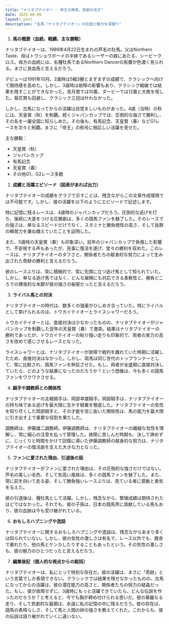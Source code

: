 ```yaml
---
title: "ナリタブテイオー - 帝王の再来、悲劇の天才"
date: 2025-08-09
layout: post
description: "名馬『ナリタブテイオー』の伝説と魅力を深堀り"
---
```


1. **馬の概要（血統、戦績、主な勝鞍）**

ナリタブテイオーは、1989年4月22日生まれの芦毛の牡馬。父はNorthern Taste、母はトウショウボーイの半妹であるシーザーの娘にあたる、シービークロス。母方の血統には、名種牡馬であるNorthern Dancerの影響が色濃く見られる。まさに良血馬と言えるだろう。

デビューは1991年10月。2歳時は5戦3勝とまずまずの成績で、クラシックへ向けて期待感を高めた。しかし、3歳時は故障の影響もあり、クラシック戦線では結果を残すことができなかった。皐月賞では10着、ダービーでは12着と大敗を喫した。菊花賞も回避し、クラシック三冠は叶わなかった。

しかし、古馬になってからの活躍は目覚ましいものがあった。4歳（当時）の秋には、天皇賞（秋）を制覇。続くジャパンカップでは、圧倒的な強さで勝利し、その名を一躍全国に知らしめた。その後も、有馬記念、天皇賞（春）などG1レースを次々と制覇。まさに「帝王」の称号に相応しい活躍を見せた。

主な勝鞍：
* 天皇賞（秋）
* ジャパンカップ
* 有馬記念
* 天皇賞（春）
* その他G1、G2レース多数


2. **成績と活躍エピソード（図表があれば出力）**

ナリタブテイオーの成績をグラフで示すことは、残念ながらこの文章作成環境では不可能です。しかし、彼の活躍を以下のようにエピソードで記述します。

特に記憶に残るレースは、4歳時のジャパンカップだろう。圧倒的な逃げを打ち、後続に大差をつける圧勝劇は、多くの競馬ファンを魅了した。そのレースでの強さは、単なるスピードだけでなく、スタミナと勝負根性の高さ、そして抜群の瞬発力を兼ね備えていたことを証明した。

また、5歳時の天皇賞（春）も印象深い。前年のジャパンカップで負傷した影響で、不安視する声もあったが、見事に復活を遂げ、堂々の勝利を収めた。このレースは、ナリタブテイオーのタフさと、関係者たちの献身的な努力によって生み出された奇跡の勝利と言えるだろう。

彼のレースぶりは、常に積極的で、常に先頭に立つ逃げ馬として知られていた。しかし、単なる逃げ馬ではなく、どんな展開にも対応できる柔軟性と、勝負どころでの爆発的な末脚が彼の強さの秘密だったと言えるだろう。


3. **ライバル馬との対決**

ナリタブテイオーの時代は、数多くの強豪がひしめき合っていた。特にライバルとして挙げられるのは、トウカイテイオーとライスシャワーだろう。

トウカイテイオーとは、直接対決は少なかったものの、ナリタブテイオーがジャパンカップを制覇した翌年の天皇賞（春）で激突。結果はナリタブテイオーの勝利であったが、トウカイテイオーの粘り強い走りも印象的で、両者の実力の高さを改めて感じさせるレースとなった。

ライスシャワーとは、ナリタブテイオーが故障で戦列を離れていた時期に活躍したため、直接対決はなかった。しかし、両馬は同じ世代のトップランナーとして、常に比較され、競馬ファンを熱狂させた。もし、両者が全盛期に直接対決していたら、どのような結果になったのだろうか？という想像は、今も多くの競馬ファンをワクワクさせる。


4. **騎手や調教師との関係性**

ナリタブテイオーの主戦騎手は、岡部幸雄騎手。岡部騎手は、ナリタブテイオーの持ち味である逃げを最大限に生かす騎乗を徹底した。ナリタブテイオーの気性を知り尽くした岡部騎手と、その才能を信じ抜いた関係性は、馬の能力を最大限に引き出す上で重要な役割を果たした。

調教師は、伊藤雄二調教師。伊藤調教師は、ナリタブテイオーの繊細な気性を理解し、常に細心の注意を払って管理した。故障に苦しんだ時期も、決して諦めずに、じっくりと時間をかけて回復に導いた伊藤調教師の献身的な努力は、ナリタブテイオーの復活劇を支えた大きな力となった。


5. **ファンに愛された理由、引退後の話**

ナリタブテイオーがファンに愛された理由は、その圧倒的な強さだけではない。芦毛の美しい毛色、そして気高い風格は、多くの競馬ファンを魅了した。また、常に前を向いて走る姿、そして勝負強いレースぶりは、見ている者に感動と勇気を与えた。

彼の引退後は、種牡馬として活躍。しかし、残念ながら、繁殖成績は期待されたほどではなかった。それでも、彼の子孫は、日本の競馬界に貢献している馬もおり、彼の血脈は今も受け継がれている。


6. **おもしろハプニングや逸話**

ナリタブテイオーに関するおもしろハプニングや逸話は、残念ながらあまり多くは知られていない。しかし、彼の気性の激しさは有名で、レース以外でも、厩舎で暴れたり、他の馬とケンカしたりすることもあったという。その気性の激しさも、彼の魅力のひとつだったと言えるだろう。


7. **編集後記（個人的な視点からの総括）**

ナリタブテイオーは、私にとって特別な存在だ。彼の活躍は、まさに「奇跡」という言葉でしか表現できない。クラシックでは結果を残せなかったものの、古馬になってからの活躍は、彼の潜在能力の高さと、関係者たちの努力の結晶だった。もし、彼が故障せずに、3歳時にもっと活躍できていたら、どんな伝説を作ったのだろうか？と考えると、今でも胸が締め付けられる思いだ。彼の華麗なる走り、そして悲劇的な最期は、永遠に私の記憶の中に残るだろう。彼の存在は、競馬の素晴らしさ、そして馬と人間の絆の強さを教えてくれた。これからも、彼の伝説は語り継がれていくに違いない。
